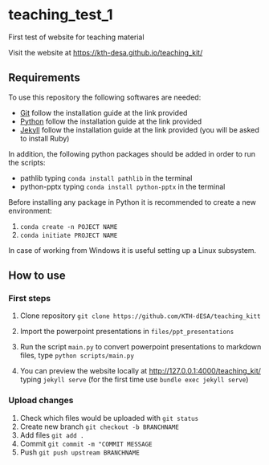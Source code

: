 # teaching_test_1
First test of website for teaching material

Visit the website at https://kth-desa.github.io/teaching_kit/

## Requirements

To use this repository the following softwares are needed:
- [Git](https://git-scm.com/book/en/v2/Getting-Started-Installing-Git) follow the installation guide at the link provided
- [Python](https://www.python.org/downloads/) follow the installation guide at the link provided
- [Jekyll](https://jekyllrb.com/docs/) follow the installation guide at the link provided (you will be asked to install Ruby)

In addition, the following python packages should be added in order to run the scripts:

- pathlib typing  ```conda install pathlib``` in the terminal
- python-pptx typing ```conda install python-pptx``` in the terminal

Before installing any package in Python it is recommended to create a new environment: 
1. ```conda create -n POJECT NAME```
2. ```conda initiate PROJECT NAME```

In case of working from Windows it is useful  setting up a Linux subsystem.

## How to use

### First steps 
1. Clone repository ```git clone https://github.com/KTH-dESA/teaching_kitt```

1. Import the powerpoint presentations in ```files/ppt_presentations```
1. Run the script ```main.py``` to convert powerpoint presentations to markdown files, type ```python scripts/main.py```
1. You can preview the website locally at http://127.0.0.1:4000/teaching_kit/ typing ```jekyll serve``` (for the first time use ```bundle exec jekyll serve```)

### Upload changes
1. Check which files would be uploaded with ```git status```
1. Create new branch ```git checkout -b BRANCHNAME```
1. Add files ```git add . ```
1. Commit ```git commit -m "COMMIT MESSAGE```
1. Push ```git push upstream BRANCHNAME```
